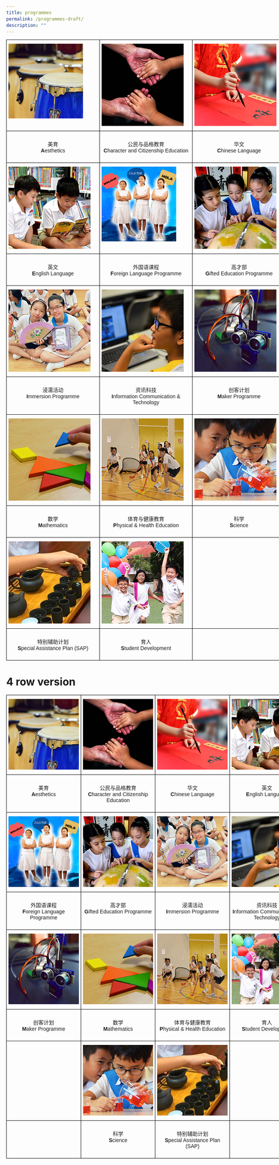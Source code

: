 ```yaml
---
title: programmes
permalink: /programmes-draft/
description: ""
---
```

<style type="text/css">
.tg  {border-collapse:collapse;border-spacing:0;margin:0px auto;}
.tg td{border-color:black;border-style:solid;border-width:1px;font-family:Arial, sans-serif;font-size:14px;
  overflow:hidden;padding:10px 5px;word-break:normal;}
.tg th{border-color:black;border-style:solid;border-width:1px;font-family:Arial, sans-serif;font-size:14px;
  font-weight:normal;overflow:hidden;padding:10px 5px;word-break:normal;}
.tg .tg-0lax{text-align:left;vertical-align:top}
</style>
<table class="tg" style="undefined;table-layout: fixed; width: 750px">
<colgroup>
<col style="width: 250px">
<col style="width: 250px">
<col style="width: 250px">
</colgroup>
<tbody>
  <tr>
    <td class="tg-0lax"><a href = "/programmes/aesthetics" target = "_self">
			<img src="/images/program-aesthetic.jpeg" ></a></td>
    <td class="tg-0lax"><a href = "/programmes/character-and-citizenship-education" target = "_self">
			<img src="/images/program-cce.jpg" ></a></td>
    <td class="tg-0lax"><a href = "/programmes/chinese-language" target = "_self">
			<img src="/images/program-cl.jpg" ></a></td>
	</tr>
	<tr>
    <td class="tg-0lax"><p style="text-align: center;">美育<br /><strong>A</strong>esthetics</p></td>
    <td class="tg-0lax"><p style="text-align: center;">公民与品格教育<br /><strong>C</strong>haracter and Citizenship Education</p></td>
    <td class="tg-0lax"><p style="text-align: center;">华文<br /><strong>C</strong>hinese Language</p></td>
	</tr>
	<tr>
    <td class="tg-0lax"><a href = "/programmes/english-language" target = "_self">
			<img src="/images/program-el(new).jpg" ></a></td>
		<td class="tg-0lax"><a href = "/programmes/foreign-language-programme" target = "_self"><img src="/images/program-fl.jpg" ></a></td>
    <td class="tg-0lax"><a href = "/programmes/gep" target = "_self"><img src="/images/program-gep(new).jpg" ></a></td>
	</tr>
	<tr>
    <td class="tg-0lax"><p style="text-align: center;">英文<br /><strong>E</strong>nglish Language</p></td>
		<td class="tg-0lax"><p style="text-align: center;">外国语课程<br /><strong>F</strong>oreign Language Programme</p></td>
    <td class="tg-0lax"><p style="text-align: center;">高才部<br /><strong>G</strong>ifted Education Programme</p></td>
	</tr>
	<tr>
    <td class="tg-0lax"><a href = "/programmes/immersion-programme" target = "_self"><img src="/images/program-Immersion(new).jpg" ></a></td>
    <td class="tg-0lax"><a href = "/programmes/information-communications-and-technology" target = "_self"><img src="/images/program-ict.jpg" ></a></td>
		<td class="tg-0lax"><a href = "/programmes/maker-programme" target = "_self"><img src="/images/program-maker.jpg" ></a></td>
	</tr>
	<tr>
    <td class="tg-0lax"><p style="text-align: center;">浸濡活动<br /><strong>I</strong>mmersion Programme</p></td>
    <td class="tg-0lax"><p style="text-align: center;">资讯科技<br /><strong>I</strong>nformation Communication &amp; Technology</p></td>
		<td class="tg-0lax"><p style="text-align: center;">创客计划<br /><strong>M</strong>aker Programme</p></td>
	</tr>
	<tr>
    <td class="tg-0lax"><a href = "/programmes/mathematics" target = "_self"><img src="/images/program-math.jpg" ></a></td>
    <td class="tg-0lax"><a href = "/programmes/physical-and-health-education" target = "_self"><img src="/images/program-physical.jpg" ></a></td>
		<td class="tg-0lax"><a href = "/programmes/science" target = "_self"><img src="/images/program-science(new).jpg" ></a></td>
	</tr>
	<tr>
   <td class="tg-0lax"><p style="text-align: center;">数学<br /><strong>M</strong>athematics</p></td>
    <td class="tg-0lax"><p style="text-align: center;">体育与健康教育<br /><strong>P</strong>hysical &amp; Health Education</p></td>
		<td class="tg-0lax"><p style="text-align: center;">科学<br /><strong>S</strong>cience</p></td>
	</tr>
	<tr>
    <td class="tg-0lax"><a href = "/programmes/sap" target = "_self"><img src="/images/program-sap.jpg" ></a></td>
		<td class="tg-0lax"><a href = "/programmes/student-development" target = "_self"><img src="/images/program-pd.jpg" ></a></td>
		<td class="tg-0lax"></td>
	</tr>
	<tr>
    <td class="tg-0lax"><p style="text-align: center;">特别辅助计划<br /><strong>S</strong>pecial Assistance Plan (SAP)</p></td>
		<td class="tg-0lax"><p style="text-align: center;">育人<br /><strong>S</strong>tudent Development</p></td>
		<td class="tg-0lax"></td>
	</tr>
</tbody>
</table>


# 4 row version



<style type="text/css">
.tg  {border-collapse:collapse;border-spacing:0;margin:0px auto;}
.tg td{border-color:black;border-style:solid;border-width:1px;font-family:Arial, sans-serif;font-size:14px;
  overflow:hidden;padding:10px 5px;word-break:normal;}
.tg th{border-color:black;border-style:solid;border-width:1px;font-family:Arial, sans-serif;font-size:14px;
  font-weight:normal;overflow:hidden;padding:10px 5px;word-break:normal;}
.tg .tg-0lax{text-align:left;vertical-align:top}
</style>
<table class="tg" style="undefined;table-layout: fixed; width: 800px">
<colgroup>
<col style="width: 200px">
<col style="width: 200px">
<col style="width: 200px">
<col style="width: 200px">
</colgroup>
<tbody>
  <tr>
    <td class="tg-0lax"><a href = "/programmes/aesthetics" target = "_self">
			<img src="/images/program-aesthetic.jpeg" ></a></td>
    <td class="tg-0lax"><a href = "/programmes/character-and-citizenship-education" target = "_self">
			<img src="/images/program-cce.jpg" ></a></td>
    <td class="tg-0lax"><a href = "/programmes/chinese-language" target = "_self">
			<img src="/images/program-cl.jpg" ></a></td>
    <td class="tg-0lax"><a href = "/programmes/english-language" target = "_self">
			<img src="/images/program-el(new).jpg" ></a></td>
  </tr>
  <tr>
    <td class="tg-0lax"><p style="text-align: center;">美育<br /><strong>A</strong>esthetics</p></td>
    <td class="tg-0lax"><p style="text-align: center;">公民与品格教育<br /><strong>C</strong>haracter and Citizenship Education</p></td>
    <td class="tg-0lax"><p style="text-align: center;">华文<br /><strong>C</strong>hinese Language</p></td>
    <td class="tg-0lax"><p style="text-align: center;">英文<br /><strong>E</strong>nglish Language</p></td>
  </tr>
  <tr>
    <td class="tg-0lax"><a href = "/programmes/foreign-language-programme" target = "_self"><img src="/images/program-fl.jpg" ></a></td>
    <td class="tg-0lax"><a href = "/programmes/gep" target = "_self"><img src="/images/program-gep(new).jpg" ></a></td>
    <td class="tg-0lax"><a href = "/programmes/immersion-programme" target = "_self"><img src="/images/program-Immersion(new).jpg" ></a></td>
    <td class="tg-0lax"><a href = "/programmes/information-communications-and-technology" target = "_self"><img src="/images/program-ict.jpg" ></a></td>
  </tr>
  <tr>
    <td class="tg-0lax"><p style="text-align: center;">外国语课程<br /><strong>F</strong>oreign Language Programme</p></td>
    <td class="tg-0lax"><p style="text-align: center;">高才部<br /><strong>G</strong>ifted Education Programme</p></td>
    <td class="tg-0lax"><p style="text-align: center;">浸濡活动<br /><strong>I</strong>mmersion Programme</p></td>
    <td class="tg-0lax"><p style="text-align: center;">资讯科技<br /><strong>I</strong>nformation Communication &amp; Technology</p></td>
  </tr>
  <tr>
    <td class="tg-0lax"><a href = "/programmes/maker-programme" target = "_self"><img src="/images/program-maker.jpg" ></a></td>
    <td class="tg-0lax"><a href = "/programmes/mathematics" target = "_self"><img src="/images/program-math.jpg" ></a></td>
    <td class="tg-0lax"><a href = "/programmes/physical-and-health-education" target = "_self"><img src="/images/program-physical.jpg" ></a></td>
    <td class="tg-0lax"><a href = "/programmes/student-development" target = "_self"><img src="/images/program-pd.jpg" ></a></td>
  </tr>
  <tr>
    <td class="tg-0lax"><p style="text-align: center;">创客计划<br /><strong>M</strong>aker Programme</p></td>
    <td class="tg-0lax"><p style="text-align: center;">数学<br /><strong>M</strong>athematics</p></td>
    <td class="tg-0lax"><p style="text-align: center;">体育与健康教育<br /><strong>P</strong>hysical &amp; Health Education</p></td>
    <td class="tg-0lax"><p style="text-align: center;">育人<br /><strong>S</strong>tudent Development</p></td>
  </tr>
  <tr>
    <td class="tg-0lax"></td>
    <td class="tg-0lax"><a href = "/programmes/science" target = "_self"><img src="/images/program-science(new).jpg" ></a></td>
    <td class="tg-0lax"><a href = "/programmes/sap" target = "_self"><img src="/images/program-sap.jpg" ></a></td>
    <td class="tg-0lax"></td>
  </tr>
  <tr>
    <td class="tg-0lax"></td>
    <td class="tg-0lax"><p style="text-align: center;">科学<br /><strong>S</strong>cience</p></td>
    <td class="tg-0lax"><p style="text-align: center;">特别辅助计划<br /><strong>S</strong>pecial Assistance Plan (SAP)</p></td>
    <td class="tg-0lax"></td>
  </tr>
</tbody>
</table>